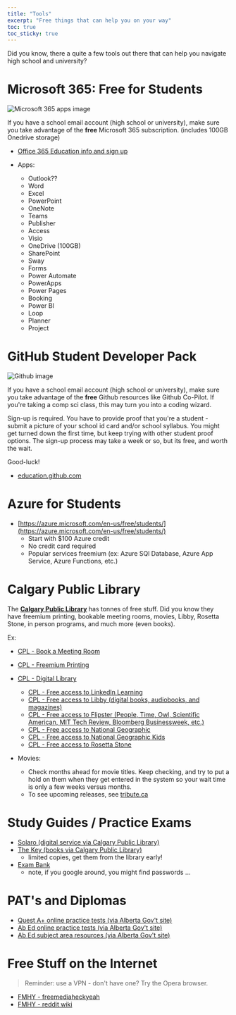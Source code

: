 ```yaml
---
title: "Tools"
excerpt: "Free things that can help you on your way"
toc: true
toc_sticky: true
---
```


Did you know, there a quite a few tools out there that can help you navigate high school and university?

# Microsoft 365: Free for Students

![Microsoft 365 apps image ](https://upload.wikimedia.org/wikipedia/commons/thumb/9/9e/Office_365_app_logos.svg/1200px-Office_365_app_logos.svg.png)

If you have a school email account (high school or university), make sure you take advantage of the **free** Microsoft 365 subscription.  (includes 100GB Onedrive storage)

- [Office 365 Education info and sign up](https://www.microsoft.com/en-ca/education/products/office)

- Apps:
    - Outlook??
    - Word
    - Excel
    - PowerPoint
    - OneNote
    - Teams
    - Publisher
    - Access
    - Visio
    - OneDrive  (100GB)
    - SharePoint
    - Sway
    - Forms
    - Power Automate
    - PowerApps
    - Power Pages
    - Booking
    - Power BI
    - Loop
    - Planner
    - Project


# GitHub Student Developer Pack

![Github image ](https://github.githubassets.com/assets/GitHub-Mark-ea2971cee799.png)

If you have a school email account (high school or university), make sure you take advantage of the **free** Github resources like Github Co-Pilot.  If you're taking a comp sci class, this may turn you into a coding wizard.

Sign-up is required.  You have to provide proof that you're a student - submit a picture of your school id card and/or school syllabus. You might get turned down the first time, but keep trying with other student proof options. The sign-up process may take a week or so, but its free, and worth the wait.

Good-luck!

- [education.github.com](https://education.github.com/pack)

# Azure for Students
- [https://azure.microsoft.com/en-us/free/students/](https://azure.microsoft.com/en-us/free/students/)
    - Start with $100 Azure credit
    - No credit card required
    - Popular services freemium (ex: Azure SQl Database, Azure App Service, Azure Functions, etc.)


# Calgary Public Library

The **[Calgary Public Library](https://calgarylibrary.ca/)** has tonnes of free stuff.  Did you know they have freemium printing, bookable meeting rooms, movies, Libby, Rosetta Stone, in person programs, and much more (even books).

Ex:

- [CPL - Book a Meeting Room](https://calgarylibrary.ca/events-and-programs/book-a-space/)
- [CPL - Freemium Printing](https://calgarylibrary.ca/your-library/free-services/printing/)

- [CPL - Digital Library](https://calgarylibrary.ca/read-learn-and-explore/digital-library/)

    - [CPL - Free access to LinkedIn Learning](https://calgarylibrary.ca/read-learn-and-explore/digital-library/linkedin-learning-for-library/)
    - [CPL - Free access to Libby (digital books, audiobooks, and magazines)](https://calgarylibrary.ca/read-learn-and-explore/digital-library/libby/)
    - [CPL - Free access to Flipster (People, Time, Owl, Scientific American, MIT Tech Review, Bloomberg Businessweek, etc.)](https://calgarylibrary.ca/read-learn-and-explore/digital-library/flipster-online-magazines/)
    - [CPL - Free access to National Geographic](https://calgarylibrary.ca/read-learn-and-explore/digital-library/national-geographic-virtual-library/)
    - [CPL - Free access to National Geographic Kids](https://calgarylibrary.ca/read-learn-and-explore/digital-library/national-geographic-kids/)
    - [CPL - Free access to Rosetta Stone](https://calgarylibrary.ca/read-learn-and-explore/digital-library/rosetta-stone-library-solution/)


-  Movies:
    - Check months ahead for movie titles.  Keep checking, and try to put a hold on them when they get entered in the system so your wait time is only a few weeks versus months.
    - To see upcoming releases, see [tribute.ca](https://www.tribute.ca/movies/dvd/coming-soon/)

# Study Guides / Practice Exams

- [Solaro (digital service via Calgary Public Library)](https://calgarylibrary.ca/read-learn-and-explore/digital-library/solaro/)
- [The Key (books via Calgary Public Library)](https://calgary.bibliocommons.com/v2/search?query=the%20key%20student%20study%20guide)
    - limited copies, get them from the library early!
- [Exam Bank](https://alberta.exambank.com/)
    - note, if you google around, you might find passwords ...

# PAT's and Diplomas

- [Quest A+ online practice tests (via Alberta Gov't site)](https://questaplus.alberta.ca/app/practice-test-access)
- [Ab Ed online practice tests (via Alberta Gov't site)](https://abed.vretta.com/#/en/public-practice)
- [Ab Ed subject area resources (via Alberta Gov't site)](https://www.alberta.ca/provincial-achievement-tests#jumplinks-4)

# Free Stuff on the Internet
> Reminder: use a VPN - don't have one? Try the Opera browser.
- [FMHY - freemediaheckyeah](https://fmhy.net/)
- [FMHY - reddit wiki](https://www.reddit.com/r/FREEMEDIAHECKYEAH/wiki/index/)